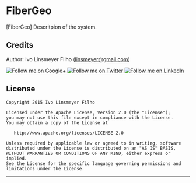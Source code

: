 # FiberGeo
[FiberGeo] Descritpion of the system.  


Credits
-------

Author: Ivo Linsmeyer Filho (linsmeyer@gmail.com)

<a href="https://plus.google.com/u/0/109569646181773520799">
  <img alt="Follow me on Google+"
       src="https://github.com/gabrielemariotti/cardslib/raw/master/demo/images/g+64.png" />
</a>
<a href="https://twitter.com/GabMarioPower">
  <img alt="Follow me on Twitter"
       src="https://github.com/gabrielemariotti/cardslib/raw/master/demo/images/twitter64.png" />
</a>
<a href="http://it.linkedin.com/in/gabrielemariotti">
  <img alt="Follow me on LinkedIn"
       src="https://github.com/gabrielemariotti/cardslib/raw/master/demo/images/linkedin.png" />
</a>

License
-------

    Copyright 2015 Ivo Linsmeyer Filho

    Licensed under the Apache License, Version 2.0 (the "License");
    you may not use this file except in compliance with the License.
    You may obtain a copy of the License at

       http://www.apache.org/licenses/LICENSE-2.0

    Unless required by applicable law or agreed to in writing, software
    distributed under the License is distributed on an "AS IS" BASIS,
    WITHOUT WARRANTIES OR CONDITIONS OF ANY KIND, either express or implied.
    See the License for the specific language governing permissions and
    limitations under the License.


---